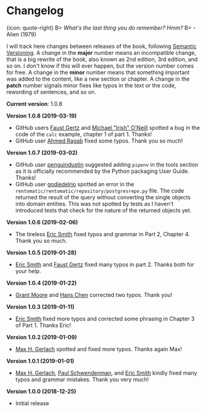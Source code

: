 # Changelog

{icon: quote-right}
B> _What's the last thing you do remember? Hmm?_
B> - Alien (1979)

I will track here changes between releases of the book, following [Semantic Versioning](https://semver.org/). A change in the **major** number means an incompatible change, that is a big rewrite of the book, also known as 2nd edition, 3rd edition, and so on. I don't know if this will ever happen, but the version number comes for free. A change in the **minor** number means that something important was added to the content, like a new section or chapter. A change in the **patch** number signals minor fixes like typos in the text or the code, rewording of sentences, and so on.

**Current version**: 1.0.8

**Version 1.0.8 (2019-03-19)**
* GitHub users [Faust Gertz](https://github.com/faustgertz) and [Michael "Irish" O'Neill](https://github.com/IrishPrime) spotted a bug in the code of the `calc` example, chapter 1 of part 1. Thanks!
* GitHub user [Ahmed Ragab](https://github.com/Ragabov) fixed some typos. Thank you so much!

**Version 1.0.7 (2019-03-02)**
* GitHub user [penguindustin](https://github.com/penguindustin) suggested adding `pipenv` in the tools section as it is officially recommended by the Python packaging User Guide. Thanks!
* GitHub user [godiedelrio](https://github.com/godiedelrio) spotted an error in the `rentomatic/rentomatic/repository/postgresrepo.py` file. The code returned the result of the query without converting the single objects into domain entities. This was not spotted by tests as I haven't introduced tests that check for the nature of the returned objects yet.

**Version 1.0.6 (2019-02-06)**

* The tireless [Eric Smith](https://github.com/genericmoniker) fixed typos and grammar in Part 2, Chapter 4. Thank you so much.

**Version 1.0.5 (2019-01-28)**

* [Eric Smith](https://github.com/genericmoniker) and [Faust Gertz](https://github.com/faustgertz) fixed many typos in part 2. Thanks both for your help.

**Version 1.0.4 (2019-01-22)**

* [Grant Moore](https://github.com/grantmoore3d) and [Hans Chen](https://github.com/hanschen) corrected two typos. Thank you!

**Version 1.0.3 (2019-01-11)**

* [Eric Smith](https://github.com/genericmoniker) fixed more typos and corrected some phrasing in Chapter 3 of Part 1. Thanks Eric!

**Version 1.0.2 (2019-01-09)**

* [Max H. Gerlach](https://github.com/maxhgerlach) spotted and fixed more typos. Thanks again Max!

**Version 1.0.1 (2019-01-01)**

* [Max H. Gerlach](https://github.com/maxhgerlach), [Paul Schwendenman](https://github.com/paul-schwendenman), and [Eric Smith](https://github.com/genericmoniker) kindly fixed many typos and grammar mistakes. Thank you very much!

**Version 1.0.0 (2018-12-25)**

* Initial release